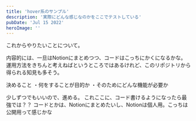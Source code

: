 ```yaml
---
title: 'hover系のサンプル'
description: '実際にどんな感じなのかをここでテストしている'
pubDate: 'Jul 15 2022'
heroImage: ''
---
```


これからやりたいことについて。

内容的には、一旦はNotionにまとめつつ、コードはこっちにかくになるかな。
運用方法をきちんと考えねばというところではあるけれど、このリポジトリから得られる知見も多そう。

決めること
・何をすることが目的か
・そのためにどんな機能が必要か

少しずつでもいいので、進める。
これここに、コード書けるようになったら最強では？？
コードとかは、Notionにまとめたいし、Notionは個人用。こっちは公開用って感じかな
